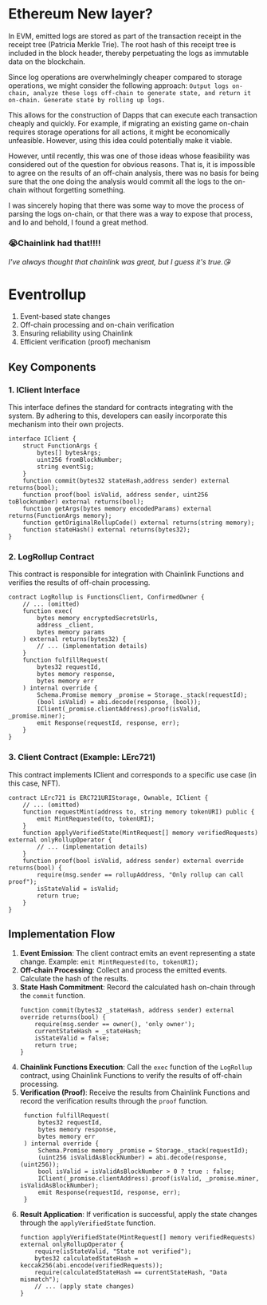 # Ethereum New layer?

In EVM, emitted logs are stored as part of the transaction receipt in the receipt tree (Patricia Merkle Trie). The root hash of this receipt tree is included in the block header, thereby perpetuating the logs as immutable data on the blockchain.

Since log operations are overwhelmingly cheaper compared to storage operations, we might consider the following approach:
`Output logs on-chain, analyze these logs off-chain to generate state, and return it on-chain. Generate state by rolling up logs.`

This allows for the construction of Dapps that can execute each transaction cheaply and quickly. For example, if migrating an existing game on-chain requires storage operations for all actions, it might be economically unfeasible. However, using this idea could potentially make it viable.

However, until recently, this was one of those ideas whose feasibility was considered out of the question for obvious reasons. That is, it is impossible to agree on the results of an off-chain analysis, there was no basis for being sure that the one doing the analysis would commit all the logs to the on-chain without forgetting something.

I was sincerely hoping that there was some way to move the process of parsing the logs on-chain, or that there was a way to expose that process, and lo and behold, I found a great method.

### 😭Chainlink had that!!!!
###### I've always thought that chainlink was great, but I guess it's true.😘
#  Eventrollup 
1. Event-based state changes
2. Off-chain processing and on-chain verification
3. Ensuring reliability using Chainlink
4. Efficient verification (proof) mechanism

## Key Components
### 1. IClient Interface
This interface defines the standard for contracts integrating with the system. By adhering to this, developers can easily incorporate this mechanism into their own projects.
```solidity
interface IClient {
    struct FunctionArgs {
        bytes[] bytesArgs;
        uint256 fromBlockNumber;
        string eventSig;
    }
    function commit(bytes32 stateHash,address sender) external returns(bool);
    function proof(bool isValid, address sender, uint256 toBlocknumber) external returns(bool);
    function getArgs(bytes memory encodedParams) external returns(FunctionArgs memory);
    function getOriginalRollupCode() external returns(string memory);
    function stateHash() external returns(bytes32);
}
```

### 2. LogRollup Contract
This contract is responsible for integration with Chainlink Functions and verifies the results of off-chain processing.
```solidity
contract LogRollup is FunctionsClient, ConfirmedOwner {
    // ... (omitted)
    function exec(
        bytes memory encryptedSecretsUrls,
        address _client,
        bytes memory params
    ) external returns(bytes32) {
        // ... (implementation details)
    }
    function fulfillRequest(
        bytes32 requestId,
        bytes memory response,
        bytes memory err
    ) internal override {
        Schema.Promise memory _promise = Storage._stack(requestId);
        (bool isValid) = abi.decode(response, (bool));
        IClient(_promise.clientAddress).proof(isValid, _promise.miner);
        emit Response(requestId, response, err);
    }
}
```

### 3. Client Contract (Example: LErc721)
This contract implements IClient and corresponds to a specific use case (in this case, NFT).
```solidity
contract LErc721 is ERC721URIStorage, Ownable, IClient {
    // ... (omitted)
    function requestMint(address to, string memory tokenURI) public {
        emit MintRequested(to, tokenURI);
    }
    function applyVerifiedState(MintRequest[] memory verifiedRequests) external onlyRollupOperator {
        // ... (implementation details)
    }
    function proof(bool isValid, address sender) external override returns(bool) {
        require(msg.sender == rollupAddress, "Only rollup can call proof");
        isStateValid = isValid;
        return true;
    }
}
```

## Implementation Flow
1. **Event Emission**: The client contract emits an event representing a state change.
   Example: `emit MintRequested(to, tokenURI);`
2. **Off-chain Processing**: Collect and process the emitted events. Calculate the hash of the results.
3. **State Hash Commitment**: Record the calculated hash on-chain through the `commit` function.
   ```solidity
   function commit(bytes32 _stateHash, address sender) external override returns(bool) {
       require(msg.sender == owner(), 'only owner');
       currentStateHash = _stateHash;
       isStateValid = false;
       return true;
   }
   ```
4. **Chainlink Functions Execution**: Call the `exec` function of the `LogRollup` contract, using Chainlink Functions to verify the results of off-chain processing.
5. **Verification (Proof)**: Receive the results from Chainlink Functions and record the verification results through the `proof` function.
   ```solidity
    function fulfillRequest(
        bytes32 requestId,
        bytes memory response,
        bytes memory err
    ) internal override {
        Schema.Promise memory _promise = Storage._stack(requestId);
        (uint256 isValidAsBlockNumber) = abi.decode(response, (uint256));
        bool isValid = isValidAsBlockNumber > 0 ? true : false;
        IClient(_promise.clientAddress).proof(isValid, _promise.miner, isValidAsBlockNumber);
        emit Response(requestId, response, err);
    }
   ```
6. **Result Application**: If verification is successful, apply the state changes through the `applyVerifiedState` function.
   ```solidity
   function applyVerifiedState(MintRequest[] memory verifiedRequests) external onlyRollupOperator {
       require(isStateValid, "State not verified");
       bytes32 calculatedStateHash = keccak256(abi.encode(verifiedRequests));
       require(calculatedStateHash == currentStateHash, "Data mismatch");
       // ... (apply state changes)
   }
   ```

